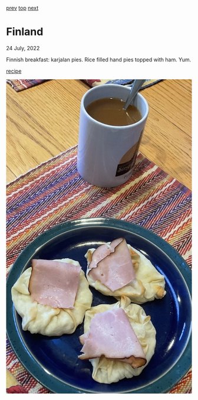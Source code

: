 [prev](fiji.md)
[top](../index.md)
[next](france.md)
# Finland
24 July, 2022


Finnish breakfast: karjalan pies. Rice filled hand pies topped with ham. Yum.

[recipe](https://www.allrecipes.com/recipe/56443/karjalan-pies/)

![breakfast](images/finland.jpeg)
